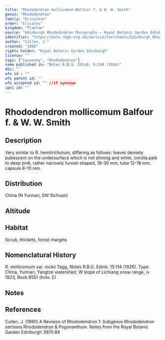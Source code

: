 ```yaml
---
title: "Rhododendron mollicomum Balfour f. & W. W. Smith"
genus: "Rhododendron"
family: "Ericaceae"
order: "Ericales"
kingdom: "Plantae"
source: "Edinburgh Rhododendron Monographs – Royal Botanic Garden Edinburgh"
identifier: "https://data.rbge.org.uk/service/factsheets/Edinburgh_Rhododendron_Monographs.xhtml"
author: "Cullen, J."
created: "1980"
rights holder: "Royal Botanic Garden Edinburgh"
license: ""
tags: ["taxonomy", "Rhododendron"]
name published in: "Notes R.B.G. Edinb. 9:249 (1916)"
doi: ""
wfo id : ""
wfo parent id: ""
wfo accepted id: "" //if synonym                      
ipni id: ""
---
```


                       

# Rhododendron mollicomum Balfour f. & W. W. Smith

## Description
Very similar to R. hemitrichotum, differing as follows: leaves densely pubescent on the undersurface which is not shining and white, corolla pale to deep pink, rather narrowly funnel-shaped, 19-30 mm, tube 12-18 mm, capsule 6-10 mm.

## Distribution
China (N Yunnan, SW Sichuan)

## Altitude


## Habitat
Scrub, thickets, forest margins

## Nomenclatural History
R. mollicomum var. rockii Tagg, Notes R.B.G. Edinb. 15:114 (1926). Type: China, Yunnan, Yangtze watershed, W slope of Lichiang snow range, iv 1923, Rock 8551 (holo. E)
                       
## Notes


## References

Cullen, J. (1980) A Revision of Rhododendron 1: Subgenus Rhododendron sections Rhododendron & Pogonanthum. Notes from the Royal Botanic Garden Edinburgh 39(1):84
